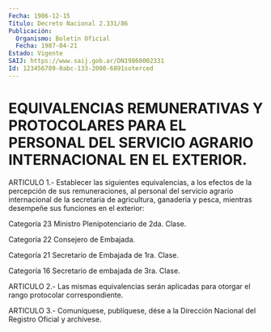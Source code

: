 ```yaml
---
Fecha: 1986-12-15
Título: Decreto Nacional 2.331/86
Publicación:
  Organismo: Boletín Oficial
  Fecha: 1987-04-21
Estado: Vigente
SAIJ: https://www.saij.gob.ar/DN19860002331
Id: 123456789-0abc-133-2000-6891soterced
---
```

# EQUIVALENCIAS REMUNERATIVAS Y PROTOCOLARES PARA EL PERSONAL DEL SERVICIO AGRARIO INTERNACIONAL EN EL EXTERIOR.

<a id="1"></a>
ARTICULO 1.- Establecer las siguientes equivalencias, a los efectos de la percepción de sus remuneraciones, al personal del servicio agrario internacional de la secretaria de agricultura, ganadería y pesca, mientras desempeñe sus funciones en el exterior:

Categoría 23 Ministro Plenipotenciario de 2da. Clase.

Categoría 22 Consejero de Embajada.

Categoría 21 Secretario de Embajada de 1ra. Clase.

Categoría 16 Secretario de embajada de 3ra. Clase.

<a id="2"></a>
ARTICULO 2.- Las mismas equivalencias serán aplicadas para otorgar el rango protocolar correspondiente.

<a id="3"></a>
ARTICULO 3.- Comuníquese, publíquese, dése a la Dirección Nacional del Registro Oficial y archívese.